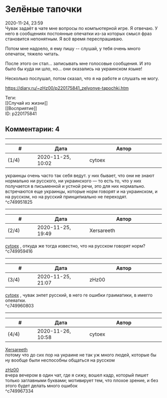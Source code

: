 Зелёные тапочки
===============

  
2020-11-24, 23:59  
 Чувак задаёт в чате мне вопросы по компьютерной игре. Я отвечаю. У него в сообщениях постоянные опечатки из-за которых смысл фраз становится непонятным. Я всё время переспрашиваю.   
   
 Потом мне надоело, я ему пишу -- слушай, у тебя очень много опечаток, тяжело читать.   
   
 После этого он стал... записывать мне голосовые сообщения. И это было бы куда ни шло, но... они оказались на украинском языке!   
   
 Несколько послушал, потом сказал, что я на работе и слушать не могу.   
  
<https://diary.ru/~zHz00/p220175841_zelyonye-tapochki.htm>  
  
Теги:  
[[Случай из жизни]]  
[[Восприятие]]  
ID: p220175841  


Комментарии: 4
--------------

  


---



|         #         |              Дата              |                     Автор                     |           ID           |
| --- | --- | --- | --- |
| (1/4) | 2020-11-25, 10:02 | cytoex | c749951825 |

  
 украинцы очень часто так себя ведут. у них бывает, что они не знают нормально ни русского, ни украинского — то есть то, что у них получается в письменной и устной речи, это для них нормально.   
 встречаются еще украинцы, которые норм говорят и на украинском, и на русском, но на русский принципиально не переходят.   
 ^c749951825

---



|         #         |              Дата              |                     Автор                     |           ID           |
| --- | --- | --- | --- |
| (2/4) | 2020-11-25, 19:49 | Xersareeth | c749959416 |

  
  [cytoex](http://citoex.diary.ru "diary//cytoex Гарантированная тайна переписки")  , откуда же тогда известно, что на русском говорят норм?   
 ^c749959416

---



|         #         |              Дата              |                     Автор                     |           ID           |
| --- | --- | --- | --- |
| (3/4) | 2020-11-25, 21:07 | zHz00 | c749960803 |

  
  [cytoex](http://citoex.diary.ru "diary//cytoex Гарантированная тайна переписки")  , чувак знпет русский, в него ге ошибки граиматики, в имегго опеяатки.   
 ^c749960803

---



|         #         |              Дата              |                     Автор                     |           ID           |
| --- | --- | --- | --- |
| (4/4) | 2020-11-26, 10:58 | cytoex | c749967334 |

  
  [Xersareeth](http://BurrowDeclassified.diary.ru "One more fang")    
 потому что до сих пор на украине не так уж много людей, которые бы ну вообще были неспособны общаться на русском   
   
  [zHz00](https://zHz00.diary.ru "Untitled")    
 вчера вечером в один чат, где я сижу, вошел кадр, который пишет только заглавными буквами; мотивирует тем, что плохое зрение, и без этого будет делать много ошибок   
 ^c749967334